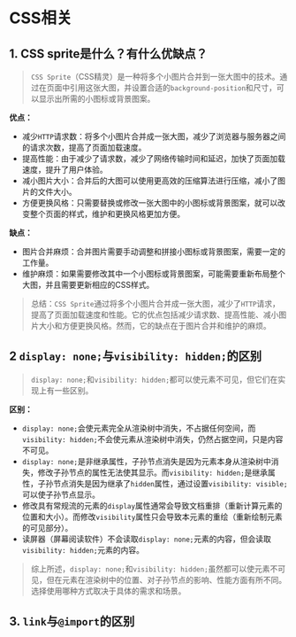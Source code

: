 # CSS相关

## 1. CSS sprite是什么？有什么优缺点？

> `CSS Sprite`（CSS精灵）是一种将多个小图片合并到一张大图中的技术。通过在页面中引用这张大图，并设置合适的`background-position`和尺寸，可以显示出所需的小图标或背景图案。

**优点：**

- 减少`HTTP`请求数：将多个小图片合并成一张大图，减少了浏览器与服务器之间的请求次数，提高了页面加载速度。
- 提高性能：由于减少了请求数，减少了网络传输时间和延迟，加快了页面加载速度，提升了用户体验。
- 减小图片大小：合并后的大图可以使用更高效的压缩算法进行压缩，减小了图片的文件大小。
- 方便更换风格：只需要替换或修改一张大图中的小图标或背景图案，就可以改变整个页面的样式，维护和更换风格更加方便。

**缺点：**

- 图片合并麻烦：合并图片需要手动调整和拼接小图标或背景图案，需要一定的工作量。
- 维护麻烦：如果需要修改其中一个小图标或背景图案，可能需要重新布局整个大图，并且需要更新相应的CSS样式。

> 总结：`CSS Sprite`通过将多个小图片合并成一张大图，减少了`HTTP`请求，提高了页面加载速度和性能。它的优点包括减少请求数、提高性能、减小图片大小和方便更换风格。然而，它的缺点在于图片合并和维护的麻烦。

## 2 `display: none;`与`visibility: hidden;`的区别

> `display: none;`和`visibility: hidden;`都可以使元素不可见，但它们在实现上有一些区别。

**区别：**

- `display: none;`会使元素完全从渲染树中消失，不占据任何空间，而`visibility: hidden;`不会使元素从渲染树中消失，仍然占据空间，只是内容不可见。
- `display: none;`是非继承属性，子孙节点消失是因为元素本身从渲染树中消失，修改子孙节点的属性无法使其显示。而`visibility: hidden;`是继承属性，子孙节点消失是因为继承了`hidden`属性，通过设置`visibility: visible;`可以使子孙节点显示。
- 修改具有常规流的元素的`display`属性通常会导致文档重排（重新计算元素的位置和大小）。而修改`visibility`属性只会导致本元素的重绘（重新绘制元素的可见部分）。
- 读屏器（屏幕阅读软件）不会读取`display: none;`元素的内容，但会读取`visibility: hidden;`元素的内容。

> 综上所述，`display: none;`和`visibility: hidden;`虽然都可以使元素不可见，但在元素在渲染树中的位置、对子孙节点的影响、性能方面有所不同。选择使用哪种方式取决于具体的需求和场景。

## 3. `link`与`@import`的区别

